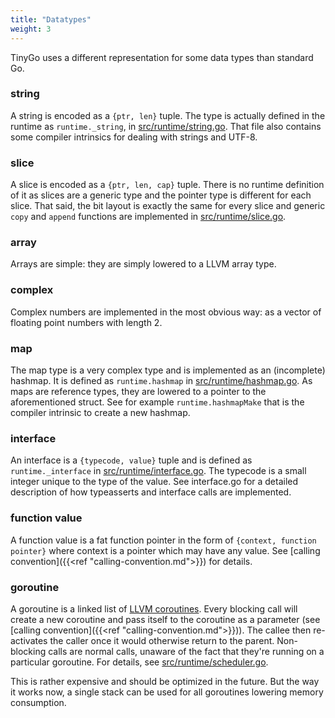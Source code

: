 ```yaml
---
title: "Datatypes"
weight: 3
---
```


TinyGo uses a different representation for some data types than standard Go.

### string
A string is encoded as a `{ptr, len}` tuple. The type is actually defined in the runtime as `runtime._string`, in [src/runtime/string.go](https://github.com/tinygo-org/tinygo/blob/master/src/runtime/string.go). That file also contains some compiler intrinsics for dealing with strings and UTF-8.

### slice
A slice is encoded as a `{ptr, len, cap}` tuple. There is no runtime definition of it as slices are a generic type and the pointer type is different for each slice. That said, the bit layout is exactly the same for every slice and generic `copy` and `append` functions are implemented in [src/runtime/slice.go](https://github.com/tinygo-org/tinygo/blob/master/src/runtime/slice.go).

### array
Arrays are simple: they are simply lowered to a LLVM array type.

### complex
Complex numbers are implemented in the most obvious way: as a vector of floating point numbers with length 2.

### map
The map type is a very complex type and is implemented as an (incomplete) hashmap. It is defined as `runtime.hashmap` in [src/runtime/hashmap.go](https://github.com/tinygo-org/tinygo/blob/master/src/runtime/hashmap.go). As maps are reference types, they are lowered to a pointer to the aforementioned struct. See for example `runtime.hashmapMake` that is the compiler intrinsic to create a new hashmap.

### interface
An interface is a `{typecode, value}` tuple and is defined as `runtime._interface` in [src/runtime/interface.go](https://github.com/tinygo-org/tinygo/blob/master/src/runtime/interface.go). The typecode is a small integer unique to the type of the value. See interface.go for a detailed description of how typeasserts and interface calls are implemented.

### function value
A function value is a fat function pointer in the form of `{context, function
pointer}` where context is a pointer which may have any value. See [calling
convention]({{<ref "calling-convention.md">}}) for details.

### goroutine
A goroutine is a linked list of [LLVM
coroutines](https://llvm.org/docs/Coroutines.html). Every blocking call will
create a new coroutine and pass itself to the coroutine as a parameter (see
[calling convention]({{<ref "calling-convention.md">}})). The callee then
re-activates the caller once it would otherwise return to the parent.
Non-blocking calls are normal calls, unaware of the fact that they're running on
a particular goroutine. For details, see
[src/runtime/scheduler.go](https://github.com/tinygo-org/tinygo/blob/master/src/runtime/scheduler.go).

This is rather expensive and should be optimized in the future. But the way it works now, a single stack can be used for all goroutines lowering memory consumption.

